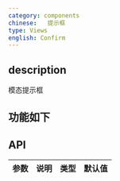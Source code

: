 ```yaml
---
category: components
chinese:   提示框
type: Views
english: Confirm
---
```



## description

模态提示框

## 功能如下


## API
| 参数        | 说明                                                      | 类型        | 默认值 |
|----------- |---------------------------------------------------------  | ---------- |-------|
